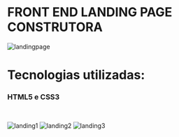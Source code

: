 # FRONT END LANDING PAGE CONSTRUTORA

![landingpage](https://user-images.githubusercontent.com/53863282/82764761-9c174b80-9de7-11ea-9197-026afdf5d113.gif)<br/>
# Tecnologias utilizadas: 
<h3>HTML5 e CSS3</h3> <br/>

![landing1](https://user-images.githubusercontent.com/53863282/82764770-ba7d4700-9de7-11ea-94b9-1b2992314590.PNG)
![landing2](https://user-images.githubusercontent.com/53863282/82764771-bc470a80-9de7-11ea-9630-eed3f9a9cdec.PNG)
![landing3](https://user-images.githubusercontent.com/53863282/82764769-b81aed00-9de7-11ea-9882-917a72caa671.PNG)
